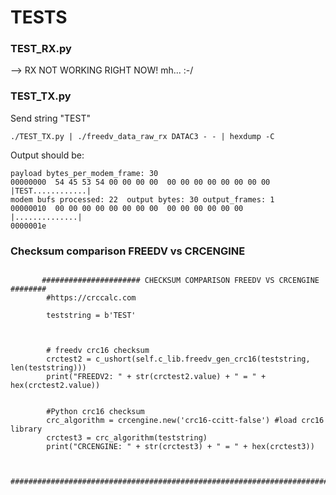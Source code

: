 # TESTS

### TEST_RX.py
--> RX NOT WORKING RIGHT NOW! 
mh... :-/ 



### TEST_TX.py 

Send string "TEST"
```
./TEST_TX.py | ./freedv_data_raw_rx DATAC3 - - | hexdump -C
```
Output should be:
```
payload bytes_per_modem_frame: 30
00000000  54 45 53 54 00 00 00 00  00 00 00 00 00 00 00 00  |TEST............|
modem bufs processed: 22  output bytes: 30 output_frames: 1 
00000010  00 00 00 00 00 00 00 00  00 00 00 00 00 00        |..............|
0000001e
```
       
       
### Checksum comparison FREEDV vs CRCENGINE       
```
       
       ###################### CHECKSUM COMPARISON FREEDV VS CRCENGINE ########
        #https://crccalc.com
        
        teststring = b'TEST'
        

     
        # freedv crc16 checksum
        crctest2 = c_ushort(self.c_lib.freedv_gen_crc16(teststring, len(teststring)))
        print("FREEDV2: " + str(crctest2.value) + " = " + hex(crctest2.value))      
        
      
        #Python crc16 checksum
        crc_algorithm = crcengine.new('crc16-ccitt-false') #load crc16 library 
        crctest3 = crc_algorithm(teststring)
        print("CRCENGINE: " + str(crctest3) + " = " + hex(crctest3))
        
        
        #######################################################################
```
